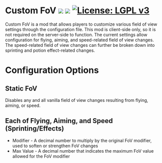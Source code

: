 # Custom FoV [![](http://cf.way2muchnoise.eu/versions/custom-fov.svg)](https://minecraft.curseforge.com/projects/custom-fov) [![](http://cf.way2muchnoise.eu/short_custom-fov_downloads.svg)](https://minecraft.curseforge.com/projects/custom-fov/files) [![License: LGPL v3](https://img.shields.io/badge/License-LGPL%20v3-blue.svg)](https://www.gnu.org/licenses/lgpl-3.0)

Custom FoV is a mod that allows players to customize various field of view settings through the configuration file. This mod is client-side only, so it is not required on the server-side to function. The current settings allow configuration for flying, aiming, and speed-related field of view changes. The speed-related field of view changes can further be broken down into sprinting and potion effect-related changes.

# Configuration Options

## Static FoV

Disables any and all vanilla field of view changes resulting from flying, aiming, or speed.

## Each of Flying, Aiming, and Speed (Sprinting/Effects)
* Modifier - A decimal number to multiply by the original FoV modifier, used to soften or strengthen FoV changes
* Max Value - A decimal number that indicates the maximum FoV value allowed for the FoV modifier


